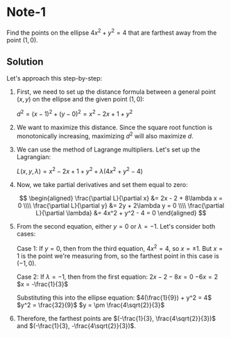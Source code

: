 # Note-1

Find the points on the ellipse $4x^2 + y^2 = 4$ that are farthest away from the point $(1, 0)$.

## Solution

Let's approach this step-by-step:

1) First, we need to set up the distance formula between a general point $(x, y)$ on the ellipse and the given point $(1, 0)$:

   $d^2 = (x - 1)^2 + (y - 0)^2 = x^2 - 2x + 1 + y^2$

2) We want to maximize this distance. Since the square root function is monotonically increasing, maximizing $d^2$ will also maximize $d$.

3) We can use the method of Lagrange multipliers. Let's set up the Lagrangian:

   $L(x, y, \lambda) = x^2 - 2x + 1 + y^2 + \lambda(4x^2 + y^2 - 4)$

4) Now, we take partial derivatives and set them equal to zero:

   $$
   \begin{aligned}
   \frac{\partial L}{\partial x} &= 2x - 2 + 8\lambda x = 0 \\\\
   \frac{\partial L}{\partial y} &= 2y + 2\lambda y = 0 \\\\
   \frac{\partial L}{\partial \lambda} &= 4x^2 + y^2 - 4 = 0
   \end{aligned}
   $$

5) From the second equation, either $y = 0$ or $\lambda = -1$. Let's consider both cases:

   Case 1: If $y = 0$, then from the third equation, $4x^2 = 4$, so $x = \pm 1$. But $x = 1$ is the point we're measuring from, so the farthest point in this case is $(-1, 0)$.

   Case 2: If $\lambda = -1$, then from the first equation:
   $2x - 2 - 8x = 0$
   $-6x = 2$
   $x = -\frac{1}{3}$

   Substituting this into the ellipse equation:
   $4(\frac{1}{9}) + y^2 = 4$
   $y^2 = \frac{32}{9}$
   $y = \pm \frac{4\sqrt{2}}{3}$

6) Therefore, the farthest points are $(-\frac{1}{3}, \frac{4\sqrt{2}}{3})$ and $(-\frac{1}{3}, -\frac{4\sqrt{2}}{3})$.